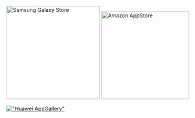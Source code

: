 [<img src="https://github.com/himelsaha29/TicTacToe-using-LOVE-game-engine/raw/master/TicTacToe%20using%20L%C3%96VE%20game%20engine/Android/badges/samsung.png" width="250" alt="Samsung Galaxy Store">](https://galaxy.store/remastered)
[<img src="https://github.com/himelsaha29/TicTacToe-using-LOVE-game-engine/raw/master/TicTacToe%20using%20L%C3%96VE%20game%20engine/Android/badges/amazon.png" width="235" alt="Amazon AppStore">](https://www.amazon.com/gp/product/B08SZ2FN7R)


[!["Huawei AppGallery"](badges/img1.png)](https://appgallery.huawei.com/#/app/C103714671)
